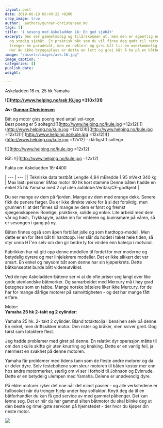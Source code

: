 ```yaml
---
layout: post
date: 2019-06-19 08:40:22 +0200
crop_image: true
author: _authors/gunnar-christensen.md
tags: []
title: '1 sesong med Askeladden 16: En god sjøbåt'
excerpt: Den ser gammelmodig og tilårskommen ut, men den er egentlig en veldig god
  og stødig sjøbåt. En praktisk båt som du vil finne deg godt til rette i om du ikke
  trenger en paradebåt, men en nøktern og grei båt til en overkommelig bruktbåtpris.
  Har du ikke bryggeplass er dette en lett og grei båt å ha på en båthenger.
image: "/assets/images/ask.16.jpg"
image_caption: ''
categories: []
publish_date: 
weight: 

---
```

Askeladden 16 m. 25 hk Yamaha

**![](http://www.helping.no/ask.16.jpg =310x131)**

**Av:** [**Gunnar Christensen**](http://www.helping.no/gunnar.htm)

Båt og motor gies poeng med antall sol-tegn.  
Best poeng er 5 soltegn:![](http://www.helping.no/kule.jpg =12x12)![](http://www.helping.no/kule.jpg =12x12)![](http://www.helping.no/kule.jpg =12x12)![](http://www.helping.no/kule.jpg =12x12)![](http://www.helping.no/kule.jpg =12x12) - dårligst 1 soltegn.

![](http://www.helping.no/kule.jpg =12x12)

Båt: ![](http://www.helping.no/kule.jpg =12x12)

Fakta om Askeladden 16-4400

| --- | --- |
| Tekniske data testbåt:Lengde 4,94 mBredde 1.95 mVekt 340 kg | Max last: personer 8Max motor 40 hk kort stamme Denne båten hadde en enkel 25 hk Yamaha med 2 cyl uten autolobe.Veritas/CE-godkjent |

Du ser mange av dem på fjorden. Mange av dem med orange dekk. Senere fikk de penere farger. De er ikke direkte vakre for å si det forsiktig, men grunnen til at det finnes så mange av dem er først og fremst sjøegenskapene: Romlige, praktiske, solide og enkle. Lite arbeid med dem vår og høst:. Trykkspyle, pakke inn for vinteren og bunnsmøre på våren, så er sesongen i gang på ny.

Båten finnes også som åpen forblåst jolle og som hardtopp-modell. Men dette er en for liten båt til hardtopp. Her slår du hodet i taket hele tiden, så styr unna HT'en selv om den gir bedre ly for vinden enn kalesja i motvind.

Fabrikken har nå gitt opp denne modellen til fordel for mer moderne og betydelig dyrere og mer linjelekrere modeller. Det er ikke sikkert det var smart. En enkel og nøysom båt som denne har sin kjøperkrets. Dette båtkonseptet burde blitt videreutviklet.

Ved de nye Askeladden-båtene ser vi at de ofte priser seg langt over like gode utenlandske båtmerker. Og samarbeidet med Mercury må i høy grad betegnes som en tabbe. Mange norske båteiere liker ikke Mercury, for de har for mange dårlige motorer på samvittigheten - og det har mange fått erfare.

Motor:  
**Yamaha 25 hk 2-takt og 2 cylinder**:

Yamaha 25 hk. 2- takt 2 cylinder. Bland totaktsolja i bensinen selv på denne. En enkel, men driftssikker motor. Den rister og bråker, men sviver greit. Dog tørst som totaktere flest.

Jeg hadde problemer med giret på denne. En relativt dyr operasjon måtte til om den skulle skifte gir uten knurring og knaking. Dette er en vanlig feil, ja nærmest en svakhet på denne motoren.

Yamaha får problemer med tidens tann som de fleste andre motorer og da er deler dyre. Selv festeboltene som skrur motoren til båten koster mer enn hos andre motormerker, særlig om vi ser i forhold til Johnson og Evinrude. Dette er en betydelig ulempen med Yamaha. Delene er unødvendig dyre.

På eldre motorer ryker det noe når det minst passer - og alle verkstedene er fullbooket når du trenger hjelp under høy solfaktor. Knytt deg da til en båtforhandler du kan få god service av med gammel påhenger. Det kan lønne seg. Det er når du har gammel sliten båtmotor du skal blinke deg ut den beste og rimeligste servicen på hjemstedet - der hvor du kjøper din neste motor.

  
![](http://www.helping.no/ask.16.jpg)